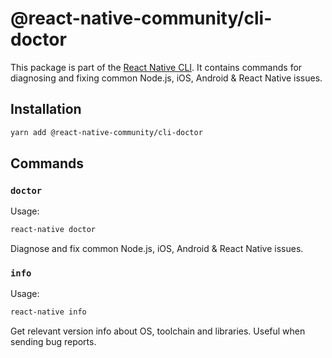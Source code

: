 # @react-native-community/cli-doctor

This package is part of the [React Native CLI](../../README.md). It contains commands for diagnosing and fixing common Node.js, iOS, Android & React Native issues.

## Installation

```sh
yarn add @react-native-community/cli-doctor
```

## Commands

### `doctor`

Usage:

```sh
react-native doctor
```

Diagnose and fix common Node.js, iOS, Android & React Native issues.

### `info`

Usage:

```sh
react-native info
```

Get relevant version info about OS, toolchain and libraries. Useful when sending bug reports.
